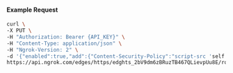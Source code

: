 <!-- Code generated for API Clients. DO NOT EDIT. -->

#### Example Request

```bash
curl \
-X PUT \
-H "Authorization: Bearer {API_KEY}" \
-H "Content-Type: application/json" \
-H "Ngrok-Version: 2" \
-d '{"enabled":true,"add":{"Content-Security-Policy":"script-src 'self'","X-Frame-Options":"DENY"}}' \
https://api.ngrok.com/edges/https/edghts_2bV9dm6zBRuzTB467QLievpUu8E/routes/edghtsrt_2bV9dnQmHOPRgrRP2AdJ8nzMth0/response_headers
```
